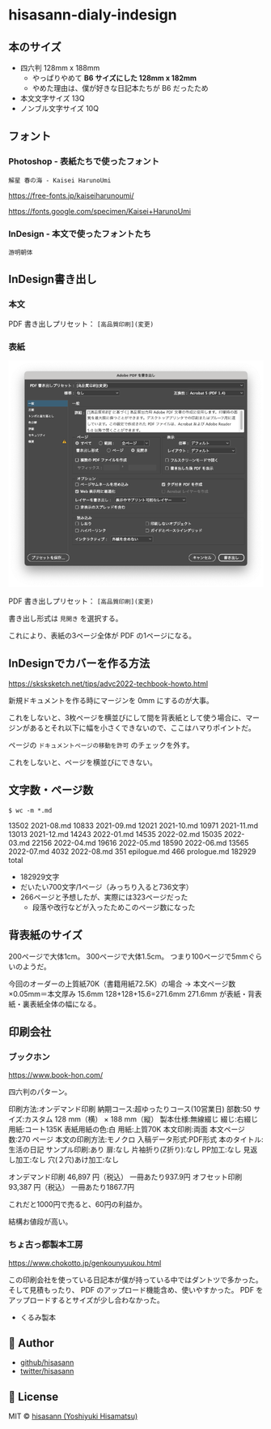 # hisasann-dialy-indesign

## 本のサイズ

- 四六判 128mm x 188mm
  - やっぱりやめて **B6 サイズにした 128mm x 182mm**
  - やめた理由は、僕が好きな日記本たちが B6 だったため
- 本文文字サイズ 13Q
- ノンブル文字サイズ 10Q

## フォント

### Photoshop - 表紙たちで使ったフォント

`解星 春の海 - Kaisei HarunoUmi`

https://free-fonts.jp/kaiseiharunoumi/

https://fonts.google.com/specimen/Kaisei+HarunoUmi

### InDesign - 本文で使ったフォントたち

`游明朝体`

## InDesign書き出し

### 本文

PDF 書き出しプリセット： `[高品質印刷](変更)`

### 表紙

![hyoshiの書き出し.png](assets%2Fhyoshi%E3%81%AE%E6%9B%B8%E3%81%8D%E5%87%BA%E3%81%97.png)

PDF 書き出しプリセット： `[高品質印刷](変更)`

書き出し形式は `見開き` を選択する。

これにより、表紙の3ページ全体が PDF の1ページになる。


## InDesignでカバーを作る方法

https://sksksketch.net/tips/advc2022-techbook-howto.html

新規ドキュメントを作る時にマージンを 0mm にするのが大事。

これをしないと、3枚ページを横並びにして間を背表紙として使う場合に、マージンがあるとそれ以下に幅を小さくできないので、ここはハマりポイントだ。

ページの `ドキュメントページの移動を許可` のチェックを外す。

これをしないと、ページを横並びにできない。

## 文字数・ページ数

```shell
$ wc -m *.md
```

13502 2021-08.md
10833 2021-09.md
12021 2021-10.md
10971 2021-11.md
13013 2021-12.md
14243 2022-01.md
14535 2022-02.md
15035 2022-03.md
22156 2022-04.md
19616 2022-05.md
18590 2022-06.md
13565 2022-07.md
4032 2022-08.md
351 epilogue.md
466 prologue.md
182929 total

- 182929文字
- だいたい700文字/1ページ（みっちり入ると736文字）
- 266ページと予想したが、実際には323ページだった
  - 段落や改行などが入ったためこのページ数になった

## 背表紙のサイズ

200ページで大体1cm。
300ページで大体1.5cm。
つまり100ページで5mmぐらいのようだ。

今回のオーダーの上質紙70K（書籍用紙72.5K）の場合 → 本文ページ数×0.05mm＝本文厚み
15.6mm
128+128+15.6=271.6mm
271.6mm が表紙・背表紙・裏表紙全体の幅になる。

## 印刷会社

### ブックホン

https://www.book-hon.com/

四六判のパターン。

印刷方法:オンデマンド印刷
納期コース:超ゆったりコース(10営業日)
部数:50
サイズ:カスタム 128 mm（横） × 188 mm（縦）
製本仕様:無線綴じ
綴じ:右綴じ
用紙:コート135K
表紙用紙の色:白
用紙:上質70K
本文印刷:両面
本文ページ数:270 ページ
本文の印刷方法:モノクロ
入稿データ形式:PDF形式
本のタイトル:生活の日記
サンプル印刷:あり
扉:なし
片袖折り(Z折り):なし
PP加工:なし
見返し加工:なし
穴(２穴)あけ加工:なし

オンデマンド印刷 46,897 円（税込） 一冊あたり937.9円
オフセット印刷 93,387 円（税込） 一冊あたり1867.7円

これだと1000円で売ると、60円の利益か。

結構お値段が高い。

### ちょ古っ都製本工房

https://www.chokotto.jp/genkounyuukou.html

この印刷会社を使っている日記本が僕が持っている中ではダントツで多かった。
そして見積もったり、 PDF のアップロード機能含め、使いやすかった。
PDF をアップロードするとサイズが少し合わなかった。

- くるみ製本

## 🍟 Author

- [github/hisasann](https://github.com/hisasann)
- [twitter/hisasann](https://twitter.com/hisasann)

## 🥫 License

MIT © [hisasann (Yoshiyuki Hisamatsu)](https://github.com/hisasann)